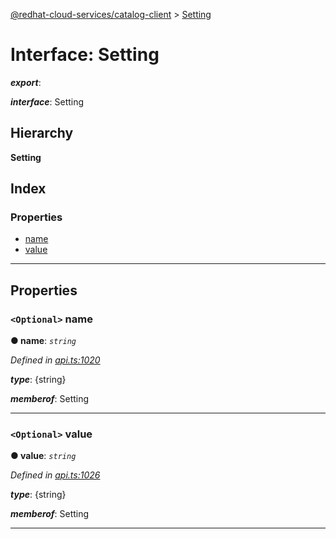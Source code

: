 [@redhat-cloud-services/catalog-client](../README.md) > [Setting](../interfaces/setting.md)

# Interface: Setting

*__export__*: 

*__interface__*: Setting

## Hierarchy

**Setting**

## Index

### Properties

* [name](setting.md#name)
* [value](setting.md#value)

---

## Properties

<a id="name"></a>

### `<Optional>` name

**● name**: *`string`*

*Defined in [api.ts:1020](https://github.com/karelhala/javascript-clients/blob/master/packages/catalog/api.ts#L1020)*

*__type__*: {string}

*__memberof__*: Setting

___
<a id="value"></a>

### `<Optional>` value

**● value**: *`string`*

*Defined in [api.ts:1026](https://github.com/karelhala/javascript-clients/blob/master/packages/catalog/api.ts#L1026)*

*__type__*: {string}

*__memberof__*: Setting

___

